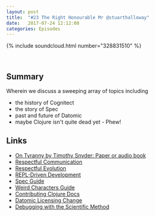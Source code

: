 ```yaml
---
layout: post
title:  "#23 The Right Honourable Mr @stuarthalloway"
date:   2017-07-24 12:12:00
categories: Episodes
---
```


{% include soundcloud.html number="328831510" %}

<br>

## Summary

Wherein we discuss a sweeping array of topics including
- the history of Cognitect
- the story of Spec
- past and future of Datomic
- maybe Clojure isn't quite dead yet - Phew!

## Links

- <a href="http://timothysnyder.org/books/on-tyranny-tr/on-tyranny-dn" target="_blank">On Tyranny by Timothy Snyder: Paper or audio book</a>
- <a href="https://groups.google.com/forum/#!msg/clojure/t0pGIuoyB7I/RQtuuAOhes8J" target="_blank">Respectful Communication</a>
- <a href="https://www.youtube.com/watch?v=oyLBGkS5ICk" target="_blank">Respectful Evolution</a>
- <a href="http://blog.cognitect.com/blog/2017/6/5/repl-debugging-no-stacktrace-required" target="_blank">REPL-Driven Development</a>
- <a href="https://clojure.org/guides/spec" target="_blank">Spec Guide</a>
- <a href="https://clojure.org/guides/weird_characters" target="_blank">Weird Characters Guide</a>
- <a href="https://github.com/clojure/clojure-site/issues" target="_blank">Contributing Clojure Docs</a>
- <a href="http://blog.datomic.com/2016/11/datomic-update-client-api-unlimited.html" target="_blank">Datomic Licensing Change</a>
- <a href="https://www.youtube.com/watch?v=FihU5JxmnBg" target="_blank">Debugging with the Scientific Method</a>


